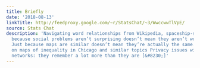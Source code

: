 ```yaml
---
title: Briefly
date: '2018-08-13'
linkTitle: http://feedproxy.google.com/~r/StatsChat/~3/WwccwwTlVpE/
source: Stats Chat
description: 'Navigating word relationships from Wikipedia, spaceship-style: But just
  because social problems aren’t surprising doesn’t mean they aren’t worth mapping.
  Just because maps are similar doesn’t mean they’re actually the same. From Pro Publica,
  on maps of inequality in Chicago and similar topics Privacy issues with deep neural
  networks: they remember a lot more than they are [&#8230;]'
---
```

